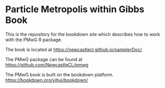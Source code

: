 # Particle Metropolis within Gibbs Book

This is the repository for the bookdown site which describes how to work with the PMwG R package.

The book is located at https://newcastlecl.github.io/samplerDoc/

The PMwG package can be found at https://github.com/NewcastleCL/pmwg

The PMwG book is built on the bookdown platform.
https://bookdown.org/yihui/bookdown/


